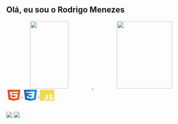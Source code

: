 ## Olá, eu sou o Rodrigo Menezes
<div align="center">
  <a href="https://github.com/rodrigo-mnzs">
  <img height="180em" width="45%" src="https://github-readme-stats.vercel.app/api?username=rodrigo-mnzs&show_icons=true&theme=dracula&include_all_commits=true&count_private=true"/>
  <img height="180em" width="54%" src="https://github-readme-stats.vercel.app/api/top-langs/?username=rodrigo-mnzs&layout=compact&langs_count=7&theme=dracula"/>
</div>
<div style="display: inline_block">
  <img align="center" alt="HTML" height="30" width="40" src="https://raw.githubusercontent.com/devicons/devicon/master/icons/html5/html5-original.svg">
  <img align="center" alt="CSS" height="30" width="40" src="https://raw.githubusercontent.com/devicons/devicon/master/icons/css3/css3-original.svg">
  <img align="center" alt="Js" height="30" width="40" src="https://raw.githubusercontent.com/devicons/devicon/master/icons/javascript/javascript-plain.svg"> 
</div>

##

<div style="display: inline_block"> 
  <a href="https://www.linkedin.com/in/rodrigo-mnzs/" target="_blank"><img src="https://img.shields.io/badge/LinkedIn-0077B5?style=for-the-badge&logo=linkedin&logoColor=white" target="_blank"></a> 
  <a href = "mailto:rodrigo.s.mnzs@gmail.com"><img src="https://img.shields.io/badge/Gmail-D14836?style=for-the-badge&logo=gmail&logoColor=white" target="_blank"></a>
</div>
